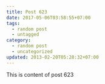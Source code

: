 ```yaml
---
title: Post 623
date: 2017-05-06T03:58:55+07:00
tags:
  - random post
  - untagged
category:
  - random post
  - uncategorized
updated: 2013-02-20T05:28:32+07:00
---
```

This is content of post 623
